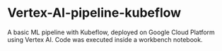 # Vertex-AI-pipeline-kubeflow
A basic ML pipeline with Kubeflow, deployed on Google Cloud Platform using Vertex AI. Code was executed inside a workbench notebook.
